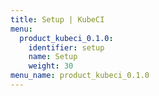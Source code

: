 ```yaml
---
title: Setup | KubeCI
menu:
  product_kubeci_0.1.0:
    identifier: setup
    name: Setup
    weight: 30
menu_name: product_kubeci_0.1.0
---
```

